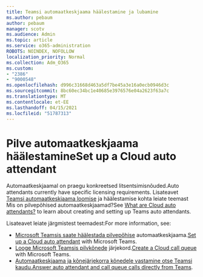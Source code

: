 ```yaml
---
title: Teamsi automaatkeskjaama häälestamine ja lubamine
ms.author: pebaum
author: pebaum
manager: scotv
ms.audience: Admin
ms.topic: article
ms.service: o365-administration
ROBOTS: NOINDEX, NOFOLLOW
localization_priority: Normal
ms.collection: Adm_O365
ms.custom:
- "2386"
- "9000548"
ms.openlocfilehash: d996c31668d463a5df7be45a3e16a0ecb0946d3c
ms.sourcegitcommit: 8bc60ec34bc1e40685e3976576e04a2623f63a7c
ms.translationtype: MT
ms.contentlocale: et-EE
ms.lasthandoff: 04/15/2021
ms.locfileid: "51787313"
---
```

# <a name="set-up-a-cloud-auto-attendant"></a><span data-ttu-id="2be4c-102">Pilve automaatkeskjaama häälestamine</span><span class="sxs-lookup"><span data-stu-id="2be4c-102">Set up a Cloud auto attendant</span></span>

<span data-ttu-id="2be4c-103">Automaatkeskjaamal on praegu konkreetsed litsentsimisnõuded.</span><span class="sxs-lookup"><span data-stu-id="2be4c-103">Auto attendants currently have specific licensing requirements.</span></span> <span data-ttu-id="2be4c-104">Lisateavet [Teamsi automaatkeskjaama loomise](https://docs.microsoft.com/microsoftteams/what-are-phone-system-auto-attendants) ja häälestamise kohta leiate teemast Mis on pilvepõhised automaatkeskjaamad?</span><span class="sxs-lookup"><span data-stu-id="2be4c-104">See [What are Cloud auto attendants?](https://docs.microsoft.com/microsoftteams/what-are-phone-system-auto-attendants) to learn about creating and setting up Teams auto attendants.</span></span> 

<span data-ttu-id="2be4c-105">Lisateavet leiate järgmistest teemadest:</span><span class="sxs-lookup"><span data-stu-id="2be4c-105">For more information, see:</span></span>

- <span data-ttu-id="2be4c-106">[Microsoft Teamsis saate häälestada pilvepõhise](https://docs.microsoft.com/microsoftteams/create-a-phone-system-auto-attendant) automaatkeskjaama.</span><span class="sxs-lookup"><span data-stu-id="2be4c-106">[Set up a Cloud auto attendant](https://docs.microsoft.com/microsoftteams/create-a-phone-system-auto-attendant) with Microsoft Teams.</span></span> 
- <span data-ttu-id="2be4c-107">[Looge Microsoft Teamsis pilvkõnede](https://docs.microsoft.com/microsoftteams/create-a-phone-system-call-queue) järjekord.</span><span class="sxs-lookup"><span data-stu-id="2be4c-107">[Create a Cloud call queue](https://docs.microsoft.com/microsoftteams/create-a-phone-system-call-queue) with Microsoft Teams.</span></span> 
- <span data-ttu-id="2be4c-108">[Automaatkeskjaama ja kõnejärjekorra kõnedele vastamine otse Teamsi kaudu.](https://docs.microsoft.com/microsoftteams/answer-auto-attendant-and-call-queue-calls)</span><span class="sxs-lookup"><span data-stu-id="2be4c-108">[Answer auto attendant and call queue calls directly from Teams](https://docs.microsoft.com/microsoftteams/answer-auto-attendant-and-call-queue-calls).</span></span> 